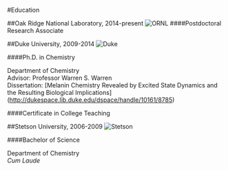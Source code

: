 #Education

##Oak Ridge National Laboratory, 2014-present
![ORNL](../images/ornl.png)
####Postdoctoral Research Associate

##Duke University, 2009-2014
![Duke](../images/duke.png)

####Ph.D. in Chemistry

Department of Chemistry
<br>
Advisor: Professor Warren S. Warren
<br>
Dissertation: [Melanin Chemistry Revealed by Excited State Dynamics and the Resulting Biological Implications] (http://dukespace.lib.duke.edu/dspace/handle/10161/8785)

####Certificate in College Teaching

##Stetson University, 2006-2009
![Stetson](../images/stetson.png)

####Bachelor of Science 

Department of Chemistry
<br>
*Cum Laude*

